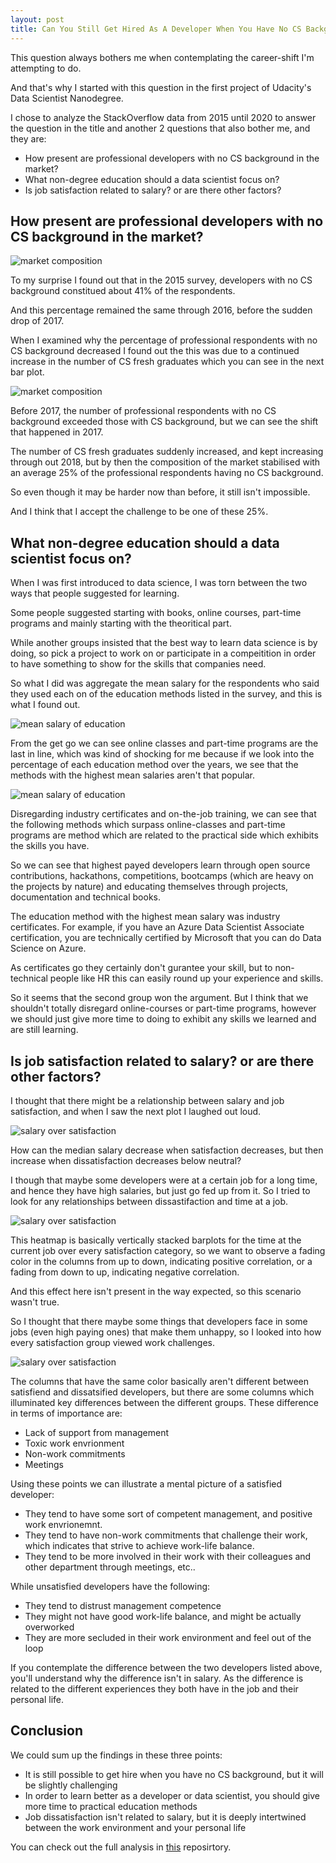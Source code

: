 ```yaml
---
layout: post
title: Can You Still Get Hired As A Developer When You Have No CS Background?
---
```


This question always bothers me when contemplating the career-shift I'm attempting to do.

And that's why I started with this question in the first project of Udacity's Data Scientist Nanodegree.

I chose to analyze the StackOverflow data from 2015 until 2020 to answer the question in the title and another 2 questions that also bother me, and they are:
* How present are professional developers with no CS background in the market?
* What non-degree education should a data scientist focus on?
* Is job satisfaction related to salary? or are there other factors?


## How present are professional developers with no CS background in the market?

![market composition](../images/stackoverflow/market_composition_donut.png)

To my surprise I found out that in the 2015 survey, developers with no CS background constitued about 41% of the respondents.

And this percentage remained the same through 2016, before the sudden drop of 2017.

When I examined why the percentage of professional respondents with no CS background decreased I found out the this was due to a continued increase in the number of CS fresh graduates which you can see in the next bar plot.

![market composition](../images/stackoverflow/market_composition_bar.png)

Before 2017, the number of professional respondents with no CS background exceeded those with CS background, but we can see the shift that happened in 2017.

The number of CS fresh graduates suddenly increased, and kept increasing through out 2018, but by then the composition of the market stabilised with an average 25% of the professional respondents having no CS background.

So even though it may be harder now than before, it still isn't impossible.

And I think that I accept the challenge to be one of these 25%.


## What non-degree education should a data scientist focus on?

When I was first introduced to data science, I was torn between the two ways that people suggested for learning.

Some people suggested starting with books, online courses, part-time programs and mainly starting with the theoritical part.

While another groups insisted that the best way to learn data science is by doing, so pick a project to work on or participate in a compeitition in order to have something to show for the skills that companies need.

So what I did was aggregate the mean salary for the respondents who said they used each on of the education methods listed in the survey, and this is what I found out.

![mean salary of education](../images/stackoverflow/ds_eduation_mean_salary.png)

From the get go we can see online classes and part-time programs are the last in line, which was kind of shocking for me because if we look into the percentage of each education method over the years, we see that the methods with the highest mean salaries aren't that popular. 

![mean salary of education](../images/stackoverflow/ds_education_donut.png)

Disregarding industry certificates and on-the-job training, we can see that the following methods which surpass online-classes and part-time programs are method which are related to the practical side which exhibits the skills you have.

So we can see that highest payed developers learn through open source contributions, hackathons, competitions, bootcamps (which are heavy on the projects by nature) and educating themselves through projects, documentation and technical books.

The education method with the highest mean salary was industry certificates. For example, if you have an Azure Data Scientist Associate certification, you are technically certified by Microsoft that you can do Data Science on Azure. 

As certificates go they certainly don't gurantee your skill, but to non-technical people like HR this can easily round up your experience and skills.

So it seems that the second group won the argument. But I think that we shouldn't totally disregard online-courses or part-time programs, however we should just give more time to doing to exhibit any skills we learned and are still learning.




## Is job satisfaction related to salary? or are there other factors?

I thought that there might be a relationship between salary and job satisfaction, and when I saw the next plot I laughed out loud.

![salary over satisfaction](../images/stackoverflow/salary_vs_js.png)

How can the median salary decrease when satisfaction decreases, but then increase when dissatisfaction decreases below neutral?

I though that maybe some developers were at a certain job for a long time, and hence they have high salaries, but just go fed up from it. So I tried to look for any relationships between dissastifaction and time at a job.

![salary over satisfaction](../images/stackoverflow/js_vs_hiredate.png)

This heatmap is basically vertically stacked barplots for the time at the current job over every satisfaction category, so we want to observe a fading color in the columns from up to down, indicating positive correlation, or a fading from down to up, indicating negative correlation.

And this effect here isn't present in the way expected, so this scenario wasn't true.

So I thought that there maybe some things that developers face in some jobs (even high paying ones) that make them unhappy, so I looked into how every satisfaction group viewed work challenges.

![salary over satisfaction](../images/stackoverflow/js_vs_challenges.png)

The columns that have the same color basically aren't different between satisfiend and dissatsified developers, but there are some columns which illuminated key differences between the different groups. These difference in terms of importance are:
* Lack of support from management
* Toxic work envrionment
* Non-work commitments
* Meetings

Using these points we can illustrate a mental picture of a satisfied developer:
* They tend to have some sort of competent management, and positive work envrionemnt.
* They tend to have non-work commitments that challenge their work, which indicates that strive to achieve work-life balance.
* They tend to be more involved in their work with their colleagues and other department through meetings, etc..

While unsatisfied developers have the following:
* They tend to distrust management competence
* They might not have good work-life balance, and might be actually overworked
* They are more secluded in their work environment and feel out of the loop


If you contemplate the difference between the two developers listed above, you'll understand why the difference isn't in salary. As the difference is related to the different experiences they both have in the job and their personal life.


## Conclusion

We could sum up the findings in these three points:
* It is still possible to get hire when you have no CS background, but it will be slightly challenging
* In order to learn better as a developer or data scientist, you should give more time to practical education methods 
* Job dissatisfaction isn't related to salary, but it is deeply intertwined between the work environment and your personal life

You can check out the full analysis in [this](https://github.com/ahmedsamirio/stackoverflow-analysis) reposirtory.
